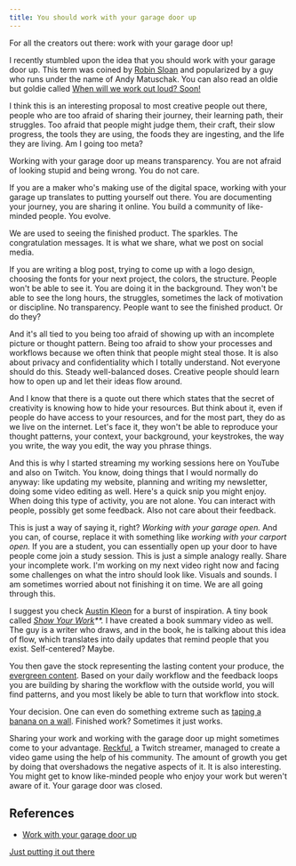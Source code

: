 ```yaml
---
title: You should work with your garage door up
---
```

For all the creators out there: work with your garage door up!

I recently stumbled upon the idea that you should work with your garage door up. This term was coined by [Robin Sloan](https://www.robinsloan.com) and popularized by a guy who runs under the name of Andy Matuschak. You can also read an oldie but goldie called [When will we work out loud? Soon!](https://thebryceswrite.com/2010/11/29/when-will-we-work-out-loud-soon/)

I think this is an interesting proposal to most creative people out there, people who are too afraid of sharing their journey, their learning path, their struggles. Too afraid that people might judge them, their craft, their slow progress, the tools they are using, the foods they are ingesting, and the life they are living. Am I going too meta?

Working with your garage door up means transparency. You are not afraid of looking stupid and being wrong. You do not care.

If you are a maker who's making use of the digital space, working with your garage up translates to putting yourself out there. You are documenting your journey, you are sharing it online. You build a community of like-minded people. You evolve.

We are used to seeing the finished product. The sparkles. The congratulation messages. It is what we share, what we post on social media.

If you are writing a blog post, trying to come up with a logo design, choosing the fonts for your next project, the colors, the structure. People won't be able to see it. You are doing it in the background. They won't be able to see the long hours, the struggles, sometimes the lack of motivation or discipline. No transparency. People want to see the finished product. Or do they?

And it's all tied to you being too afraid of showing up with an incomplete picture or thought pattern. Being too afraid to show your processes and workflows because we often think that people might steal those. It is also about privacy and confidentiality which I totally understand. Not everyone should do this. Steady well-balanced doses. Creative people should learn how to open up and let their ideas flow around.

And I know that there is a quote out there which states that the secret of creativity is knowing how to hide your resources. But think about it, even if people do have access to your resources, and for the most part, they do as we live on the internet. Let's face it, they won't be able to reproduce your thought patterns, your context, your background, your keystrokes, the way you write, the way you edit, the way you phrase things.

And this is why I started streaming my working sessions here on YouTube and also on Twitch. You know, doing things that I would normally do anyway: like updating my website, planning and writing my newsletter, doing some video editing as well. Here's a quick snip you might enjoy. When doing this type of activity, you are not alone. You can interact with people, possibly get some feedback. Also not care about their feedback.

This is just a way of saying it, right? *Working with your garage open.* And you can, of course, replace it with something like *working with your carport open.* If you are a student, you can essentially open up your door to have people come join a study session. This is just a simple analogy really. Share your incomplete work. I'm working on my next video right now and facing some challenges on what the intro should look like. Visuals and sounds. I am sometimes worried about not finishing it on time. We are all going through this.

I suggest you check [Austin Kleon](https://austinkleon.com/) for a burst of inspiration. A tiny book called *[Show Your Work](https://amzn.to/34FVQVc)**.* I have created a book summary video as well. The guy is a writer who draws, and in the book, he is talking about this idea of flow, which translates into daily updates that remind people that you exist. Self-centered? Maybe.

You then gave the stock representing the lasting content your produce, the [evergreen content](https://notes.andymatuschak.org/z4SDCZQeRo4xFEQ8H4qrSqd68ucpgE6LU155C). Based on your daily workflow and the feedback loops you are building by sharing the workflow with the outside world, you will find patterns, and you most likely be able to turn that workflow into stock.

Your decision. One can even do something extreme such as [taping a banana on a wall](https://www.google.com/search?q=taping+a+banana+on+a+wall&sxsrf=ALeKk02OEhJw1-swsGeBAOV-a4qjVdHnYA:1608295027239&tbm=isch&source=iu&ictx=1&fir=LE501cNoqk8wvM%252CXj0-chD-eiULlM%252C_&vet=1&usg=AI4_-kRyQYNW0PxOuVdcYHEQuG9Aw5Dz1Q&sa=X&ved=2ahUKEwi7havuxdftAhUmzIUKHTxEB-cQ9QF6BAgUEAE#imgrc=LE501cNoqk8wvM). Finished work? Sometimes it just works.

Sharing your work and working with the garage door up might sometimes come to your advantage. [Reckful](https://en.wikipedia.org/wiki/Reckful), a Twitch streamer, managed to create a video game using the help of his community. The amount of growth you get by doing that overshadows the negative aspects of it. It is also interesting. You might get to know like-minded people who enjoy your work but weren't aware of it. Your garage door was closed.

## References

- [Work with your garage door up](https://www.youtube.com/watch?v=xSsJCM-pBKg)

[Just putting it out there](https://www.cjchilvers.com/blog/just-putting-it-out-there/)
